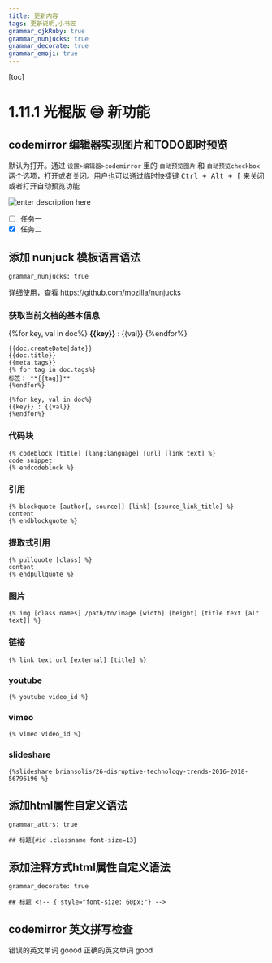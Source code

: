 ```yaml
---
title: 更新内容
tags: 更新说明,小书匠
grammar_cjkRuby: true
grammar_nunjucks: true
grammar_decorate: true
grammar_emoji: true
---
```


[toc]

# 1.11.1 光棍版 :sweat_smile: 新功能 

## codemirror 编辑器实现图片和TODO即时预览

默认为打开。通过 `设置>编辑器>codemirror` 里的 `自动预览图片` 和 `自动预览checkbox` 两个选项，打开或者关闭。用户也可以通过临时快捷键 <kbd><kbd>Ctrl</kbd> + <kbd>Alt</kbd> + <kbd>[</kbd></kbd> 来关闭或者打开自动预览功能

![enter description here][1]

- [ ] 任务一
- [x] 任务二

##  添加 nunjuck 模板语言语法
```
grammar_nunjucks: true
```

详细使用，查看 https://github.com/mozilla/nunjucks

### 获取当前文档的基本信息

{%for key, val in doc%}
**{{key}}** : {{val}}
{%endfor%}

```
{{doc.createDate|date}}
{{doc.title}}
{{meta.tags}}
{% for tag in doc.tags%}
标签： **{{tag}}**
{%endfor%}

{%for key, val in doc%}
{{key}} : {{val}}
{%endfor%}
```

### 代码块

```
{% codeblock [title] [lang:language] [url] [link text] %}
code snippet
{% endcodeblock %}
```

### 引用


``` 
{% blockquote [author[, source]] [link] [source_link_title] %}
content
{% endblockquote %}
```
### 提取式引用

```
{% pullquote [class] %}
content
{% endpullquote %}
```

### 图片

```
{% img [class names] /path/to/image [width] [height] [title text [alt text]] %}
```

### 链接

```
{% link text url [external] [title] %}
```

### youtube

```
{% youtube video_id %}
```

### vimeo

```
{% vimeo video_id %}
```

### slideshare

```
{%slideshare briansolis/26-disruptive-technology-trends-2016-2018-56796196 %}
```




## 添加html属性自定义语法

```
grammar_attrs: true

## 标题{#id .classname font-size=13}
```
##  添加注释方式html属性自定义语法<!-- { style="font-size: 60px;color:red;line-height:60px;"} -->

```
grammar_decorate: true

## 标题 <!-- { style="font-size: 60px;"} -->
```

## codemirror 英文拼写检查

错误的英文单词 goood
正确的英文单词 good


  [1]: /images/IMG_20161203_150255.jpg "IMG_20161203_150255.jpg"
